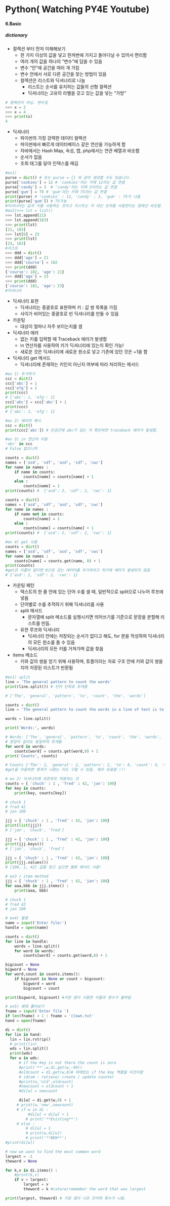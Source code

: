 # Python( Watching PY4E Youtube)



#### 6.Basic

##### dictionary

- 컬렉션 부터 먼저 이해해보기
  - 한 가지 이상의 값을 넣고 한꺼번에 가지고 돌아다닐 수 있어서 편리함
  - 여러 개의 값을 하나의 “변수”에 담을 수 있음
  - 변수 “안”에 공간을 여러 개 가짐
  - 변수 안에서 서로 다른 공간을 찾는 방법이 있음
  - 컬렉션은 리스트와 딕셔너리로 나눔
    - 리스트는 순서를 유지하는 값들의 선형 컬렉션
    - 딕셔너리는 고유의 라벨을 갖고 있는 값을 넣는 “가방”

```python
# 컬렉션이 아님. 변수임
>>> x = 2
>>> x = 4
>>> print(x)
4
```

- 딕셔너리
  - 파이썬의 가장 강력한 데이터 컬렉션
  - 파이썬에서 빠르게 데이터베이스 같은 연산을 가능하게 함
  - 자바에서는 Hash Map, 속성, 맵,  php에서는 연관 배열과 비슷함
  - 순서가 없음
  - 조회 태그를 달아 인덱스를 매김

```python
#ex1)
purse = dict() # 또는 purse = {} 와 같이 생성할 수도 있습니다.
purse['cookies'] = 12 # 'cookies'라는 키에 12라는 값 연결
purse['candy'] = 3  # 'candy'라는 키에 3이라는 값 연결
purse['gum'] = 75 # 'gum'라는 키에 75라는 값 연결
print(purse) # 'cookies' : 12, 'candy' : 3, 'gum' : 75가 나옴
print(purse['gum']) # 75가농
#딕셔너리는 값과 키를 사용하는 것이고 리스트는 키 대신 숫자를 사용한다는 점에선 비숫함.
#ex2)>>> lst = list()
>>> lst.append(21)
>>> lst.append(183)
>>> print(lst)
[21, 183]
>>> lst[0] = 23
>>> print(lst)
[23, 183]
#리스트
>>> ddd = dict()
>>> ddd['age'] = 21
>>> ddd['course'] = 182
>>> print(ddd)
{'course': 182, 'age': 21}
>>> ddd['age'] = 23
>>> print(ddd)
{'course': 182, 'age': 23}
#딕셔너리

```

- 딕셔너리 표현
  - 딕셔너리는 중괄호로 표현하며 키 : 값 쌍 목록을 가짐
  - 사이가 비어있는 중괄호로 빈 딕셔너리를 만들 수 있음
- 카운팅
  - 대상이 얼마나 자주 보이는지를  셈
- 딕셔너리 에러
  - 없는 키를 입력할 때 Traceback 에러가 발생함
  - in 연산자를 사용하여 키가 딕셔너리에 있는지 확인 가능!
  - 새로운 것은 딕셔너리에 새로운 원소로 넣고 기존에 있던 것은 +1을 함
- 딕셔너리 get 메서드
  - 딕셔너리에 존재하는 키인지 아닌지 여부에 따라 처리하는 메서드

```python
#ex 1) 추가하기
ccc = dict()
ccc['abc'] = 1
ccc['efg'] = 1
print(ccc)
# {'abc': 1, 'efg': 1}
ccc['abc'] = ccc['abc'] + 1
print(ccc)
# {'abc': 2, 'efg': 1}

#ex 2) 에러의 예시
ccc = dict()
print(ccc['abc']) # 빈공간에 abc가 있는 지 확인하면 traceback 에러가 발생함.

#ex 3) in 연산자 이용
'abc' in ccc
# False 없으니까

counts = dict()
names = ['asd', 'sdf', 'asd', 'sdf', 'cwc']
for name in names :
    if name in counts: 
        counts[name] = counts[name] + 1
    else :
        counts[name] = 1
print(counts) #  {'asd': 2, 'sdf': 2, 'cwc': 1}

counts = dict()
names = ['asd', 'sdf', 'asd', 'sdf', 'cwc']
for name in names :
    if name not in counts: 
        counts[name] = 1
    else :
        counts[name] = counts[name] + 1
print(counts) #  {'asd': 2, 'sdf': 2, 'cwc': 1}

#ex 4) get 사용
counts = dict()
names = ['asd', 'sdf', 'asd', 'sdf', 'cwc']
for name in names :
    counts[name] = counts.get(name, 0) + 1
print(counts)
#get은 이름이 없다면 0으로 갖는 데이터를 추가하라고 하기에 에러가 발생되지 않음
# {'asd': 2, 'sdf': 2, 'cwc': 1} 
```

- 카운팅 패턴
  - 텍스트의 한 줄 안에 있는 단어 수를 셀 때, 일반적으로 split으로 나누어 루프에 넣음
  - 단어별로 수를 추적하기 위해 딕셔너리를 사용
  - split 메서드
    - 문자열에 split 메소드를 실행시키면 띄어쓰기를 기준으로 문장을 분할해 리스트를 만듬.
  - 유한 루프와 딕셔너리
    - 딕셔너리 안에는 저장되는 순서가 없다고 해도, for 문을 작성하여 딕셔너리의 모든 원소를 돌 수 있음 
    - 딕셔너리의 모든 키를 거쳐가며 값을 찾음
- items 메소드
  - 키와 값의 쌍을 얻기 위해 사용하며, 튜플이라는 자료 구조 안에 키와 값이 쌍을 지어 저장된 리스트가 반환됨

```python
#ex1) split
line = 'The general pattern to count the words'
print(line.split()) # 단어 단위로 쪼개줌

# ['The', 'general', 'pattern', 'to', 'count', 'the', 'words']

counts = dict() 
line = 'The general pattern to count the words in a line of text is to split the line into words, then loop through the words and use a dictionary to track the count of each word independently.'

words = line.split()

print('Words:', words)

# Words: ['The', 'general', 'pattern', 'to', 'count', 'the', 'words', 'in', 'a', 'line', 'of', 'text', 'is', 'to', 'split', 'the', 'line', 'into', 'words,', 'then', 'loop', 'through', 'the', 'words', 'and', 'use', 'a', 'dictionary', 'to', 'track', 'the', 'count', 'of', 'each', 'word', 'independently.']
# 문장이 길어도 동일하게 쪼개줌
for word in words:
    counts[word] = counts.get(word,0) + 1
print('Counts', counts)

# Counts {'The': 2, 'general': 2, 'pattern': 2, 'to': 6, 'count': 4, 'the': 8, 'words': 4, 'in': 2, 'a': 4, 'line': 4, 'of': 4, 'text': 2, 'is': 2, 'split': 2, 'into': 2, 'words,': 2, 'then': 2, 'loop': 2, 'through': 2, 'and': 2, 'use': 2, 'dictionary': 2, 'track': 2, 'each': 2, 'word': 2, 'independently.': 2}
#get을 이용하면 몇개가 나왔는 지도 구할 수 있음. 매우 유용함 !!!

# ex 2) 딕셔너리에 유한루프 적용하는 것
counts = { 'chuck' : 1 , 'fred' : 42, 'jan': 100}
for key in counts:
    print(key, counts[key])

# chuck 1
# fred 42
# jan 100

jjj = { 'chuck' : 1 , 'fred' : 42, 'jan': 100}
print(list(jjj))
# ['jan', 'chuck', 'fred']

jjj = { 'chuck' : 1 , 'fred' : 42, 'jan': 100}
print(jjj.keys())
# ['jan', 'chuck', 'fred'] 

jjj = { 'chuck' : 1 , 'fred' : 42, 'jan': 100}
print(jjj.values())
# [100, 1, 42] 값을 얻고 싶으면 밸류 메서드 사용!

# ex3 ) item method
jjj = { 'chuck' : 1 , 'fred' : 42, 'jan': 100}
for aaa,bbb in jjj.items() :
    print(aaa, bbb)

# chuck 1
# fred 42
# jan 100

# ex4) 활용
name = input('Enter file:')
handle = open(name)

counts = dict()
for line in handle:
    words = line.split()
    for word in words:
        counts[word] = counts.get(word,0) + 1

bigcount = None
bigword = None
for word,count in counts.items():
    if bigcount is None or count > bigcount:
        bigword = word
        bigcount = count

print(bigword, bigcount) #가장 많이 사용한 이름과 횟수가 출력됨

# ex5) 예제 풀어보기
fname = input('Enter file ')
if len(fname) < 1 : fname = 'clown.txt'
hand = open(fname)

di = dict()
for lin in hand:
  lin = lin.rstrip()
  # print(lin)
  wds = lin.split()
  print(wds)
  for w in wds:
      # if the key is not there the count is zero
      #print('**',w,di.get(w,-99))
      #oldcount = di.get(w,0)# 위에있는 if the key 역활을 이것이함
      # idiom : retieve/ create / update counter
      #print(w,'old',oldcount)
      #newcount = oldcount + 1
      #di[w] = newcount

      di[w] = di.get(w,0) + 1
     # print(w,'new',newcount)
     # if w in di :
          #di[w] = di[w] + 1
         # print('**Existing**')
     # else :
         # di[w] = 1
         # print(w,di[w])
         # print('**NEW**')
#print(di[w])

# now we want to find the most common word
largest = -1
theword = None

for k,v in di.items() :
    #print(k,v)
    if v > largest:
        largest = v
        theword = k #cature/remember the word that was largest

print(largest, theword) # 가장 많이 나온 단어와 횟수가 나옴.
```









